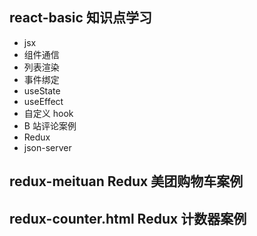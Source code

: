 ## react-basic 知识点学习

- jsx
- 组件通信
- 列表渲染
- 事件绑定
- useState
- useEffect
- 自定义 hook
- B 站评论案例
- Redux
- json-server

## redux-meituan Redux 美团购物车案例

## redux-counter.html Redux 计数器案例
